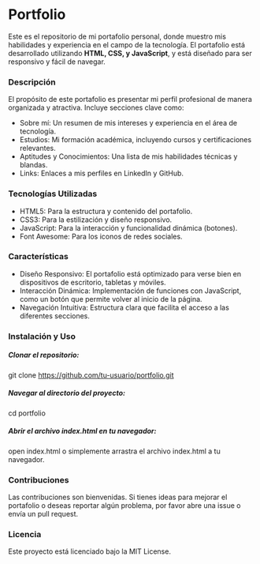 # Portfolio
Este es el repositorio de mi portafolio personal, donde muestro mis habilidades y experiencia en el campo de la tecnología. El portafolio está desarrollado utilizando **HTML, CSS, y JavaScript**, y está diseñado para ser responsivo y fácil de navegar.

### Descripción
El propósito de este portafolio es presentar mi perfil profesional de manera organizada y atractiva. Incluye secciones clave como:

- Sobre mí: Un resumen de mis intereses y experiencia en el área de tecnología.
- Estudios: Mi formación académica, incluyendo cursos y certificaciones relevantes.
- Aptitudes y Conocimientos: Una lista de mis habilidades técnicas y blandas.
- Links: Enlaces a mis perfiles en LinkedIn y GitHub.

### Tecnologías Utilizadas
- HTML5: Para la estructura y contenido del portafolio.
- CSS3: Para la estilización y diseño responsivo.
- JavaScript: Para la interacción y funcionalidad dinámica (botones).
- Font Awesome: Para los iconos de redes sociales.

### Características
- Diseño Responsivo: El portafolio está optimizado para verse bien en dispositivos de escritorio, tabletas y móviles.
- Interacción Dinámica: Implementación de funciones con JavaScript, como un botón que permite volver al inicio de la página.
- Navegación Intuitiva: Estructura clara que facilita el acceso a las diferentes secciones.

### Instalación y Uso

##### Clonar el repositorio:
git clone https://github.com/tu-usuario/portfolio.git
##### Navegar al directorio del proyecto:
cd portfolio
##### Abrir el archivo index.html en tu navegador:
open index.html
o simplemente arrastra el archivo index.html a tu navegador.

### Contribuciones
Las contribuciones son bienvenidas. Si tienes ideas para mejorar el portafolio o deseas reportar algún problema, por favor abre una issue o envía un pull request.

### Licencia
Este proyecto está licenciado bajo la MIT License.
